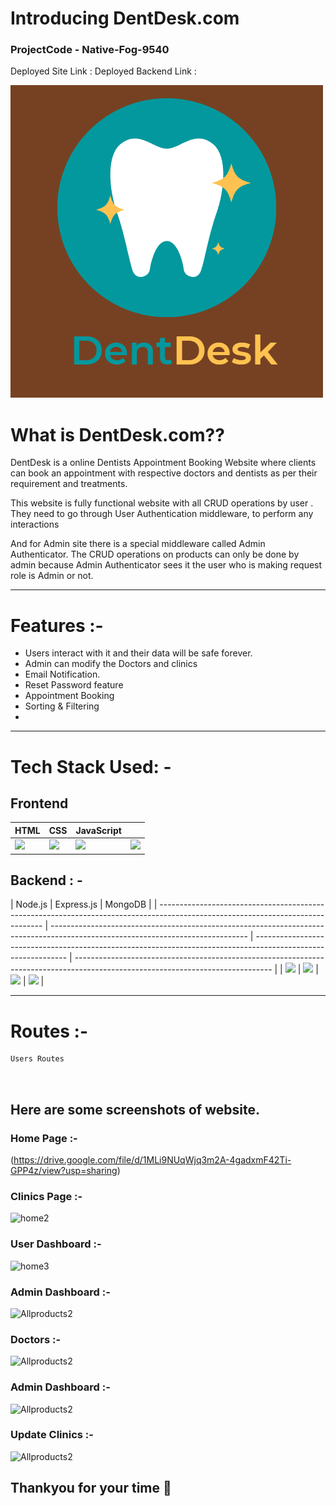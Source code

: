 # Introducing DentDesk.com

### ProjectCode - Native-Fog-9540

Deployed Site Link : 
Deployed Backend Link : 

![Orangefrylogo](/DentDesk.png)

# What is DentDesk.com??

DentDesk is a online Dentists Appointment Booking Website where clients can book an appointment with respective doctors and dentists as per their requirement and treatments. 

This website is fully functional website with all CRUD operations by user .
They need to go through User Authentication middleware, to perform any interactions

And for Admin site there is a special middleware called Admin Authenticator.
The CRUD operations on products can only be done by admin because Admin Authenticator sees it the user who is making request role is Admin or not.

---

# Features :-

- Users interact with it and their data will be safe forever.
- Admin can modify the Doctors and clinics
- Email Notification.
- Reset Password feature
- Appointment Booking
- Sorting & Filtering
- 

---

# Tech Stack Used: -

## Frontend

| HTML                                                                                                                           | CSS                                                                                                                            | JavaScript                                                                                                                     |                                                                                                                     |
| ------------------------------------------------------------------------------------------------------------------------------ | ------------------------------------------------------------------------------------------------------------------------------ | ------------------------------------------------------------------------------------------------------------------------------ | ------------------------------------------------------------------------------------------------------------------------------ |
| <img width="75px" src="https://user-images.githubusercontent.com/25181517/192158954-f88b5814-d510-4564-b285-dff7d6400dad.png"> | <img width="75px" src="https://user-images.githubusercontent.com/25181517/183898674-75a4a1b1-f960-4ea9-abcb-637170a00a75.png"> | <img width="70px" src="https://user-images.githubusercontent.com/25181517/117447155-6a868a00-af3d-11eb-9cfe-245df15c9f3f.png"> | <img width="75px" src="https://user-images.githubusercontent.com/25181517/183898054-b3d693d4-dafb-4808-a509-bab54cf5de34.png"> |

## Backend : -

| Node.js                                                                                                                         | Express.js                                                                                                                      | MongoDB                                                                                                                                                                                                                               |
| ------------------------------------------------------------------------------------------------------------------------------- | ------------------------------------------------------------------------------------------------------------------------------- | ------------------------------------------------------------------------------------------------------------- | ------------------------------------------------------------------------------------------------------------------------------- |
| <img width="70px" src="https://user-images.githubusercontent.com/112753481/229047696-de3bf177-16a0-4161-a140-dd89e4fe7b22.png"> | <img width="75px" src="https://user-images.githubusercontent.com/112753481/229164589-4e724000-542d-4deb-9e11-cca7739c2b01.png"> | <img width="75px" src="https://cdn.icon-icons.com/icons2/2415/PNG/512/mongodb_original_logo_icon_146424.png"> | <img width="75px" src="https://user-images.githubusercontent.com/112753481/233825866-91f342c0-f567-4f9f-af03-e9acc86a784d.png"> |

---

# Routes :-

```
Users Routes



```

## Here are some screenshots of website.

###  Home Page :-

(https://drive.google.com/file/d/1MLi9NUqWjq3m2A-4gadxmF42Ti-GPP4z/view?usp=sharing)

###  Clinics Page :-

![home2](https://drive.google.com/file/d/1E9CWlvSB5Bh_09RQ2fTfrXYW6M4Pb3ti/view?usp=sharing)

###  User Dashboard :-

![home3](https://drive.google.com/file/d/1ZOQYjkwQWPqH_4FQBJ51IGqZSjKzfWNz/view?usp=sharing)

###  Admin Dashboard :-

![Allproducts2](https://drive.google.com/file/d/1YHK8BHCndbsK7FtmCsWRdral4bI5iFPL/view?usp=sharing)

###  Doctors :-

![Allproducts2](https://drive.google.com/file/d/1HNGig425wrw_YzgRpQS_vb0hc4VVk47G/view?usp=sharing)

###  Admin Dashboard :-

![Allproducts2](https://drive.google.com/file/d/1uoLkJouhZXOb9cUfu6Ab-PsqYhGTjCNI/view?usp=sharing)


###  Update Clinics :-

![Allproducts2](https://drive.google.com/file/d/1AL-BQeu5hrFB2t60lJJc1rH4rnCJt1WA/view?usp=sharing)

## Thankyou for your time 💝
